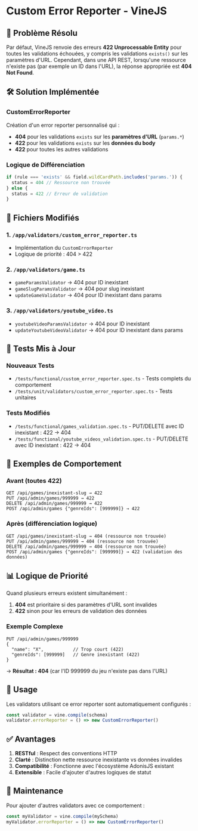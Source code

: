# Custom Error Reporter - VineJS

## 🎯 Problème Résolu

Par défaut, VineJS renvoie des erreurs **422 Unprocessable Entity** pour toutes les validations échouées, y compris les validations `exists()` sur les paramètres d'URL. Cependant, dans une API REST, lorsqu'une ressource n'existe pas (par exemple un ID dans l'URL), la réponse appropriée est **404 Not Found**.

## 🛠 Solution Implémentée

### CustomErrorReporter

Création d'un error reporter personnalisé qui :

- **404** pour les validations `exists` sur les **paramètres d'URL** (`params.*`)
- **422** pour les validations `exists` sur les **données du body**
- **422** pour toutes les autres validations

### Logique de Différenciation

```typescript
if (rule === 'exists' && field.wildCardPath.includes('params.')) {
  status = 404 // Ressource non trouvée
} else {
  status = 422 // Erreur de validation
}
```

## 📁 Fichiers Modifiés

### 1. `/app/validators/custom_error_reporter.ts`

- Implémentation du `CustomErrorReporter`
- Logique de priorité : 404 > 422

### 2. `/app/validators/game.ts`

- `gameParamsValidator` → 404 pour ID inexistant
- `gameSlugParamsValidator` → 404 pour slug inexistant
- `updateGameValidator` → 404 pour ID inexistant dans params

### 3. `/app/validators/youtube_video.ts`

- `youtubeVideoParamsValidator` → 404 pour ID inexistant
- `updateYoutubeVideoValidator` → 404 pour ID inexistant dans params

## 🧪 Tests Mis à Jour

### Nouveaux Tests

- `/tests/functional/custom_error_reporter.spec.ts` - Tests complets du comportement
- `/tests/unit/validators/custom_error_reporter.spec.ts` - Tests unitaires

### Tests Modifiés

- `/tests/functional/games_validation.spec.ts` - PUT/DELETE avec ID inexistant : 422 → 404
- `/tests/functional/youtube_videos_validation.spec.ts` - PUT/DELETE avec ID inexistant : 422 → 404

## 🔄 Exemples de Comportement

### Avant (toutes 422)

```http
GET /api/games/inexistant-slug → 422
PUT /api/admin/games/999999 → 422
DELETE /api/admin/games/999999 → 422
POST /api/admin/games {"genreIds": [999999]} → 422
```

### Après (différenciation logique)

```http
GET /api/games/inexistant-slug → 404 (ressource non trouvée)
PUT /api/admin/games/999999 → 404 (ressource non trouvée)
DELETE /api/admin/games/999999 → 404 (ressource non trouvée)
POST /api/admin/games {"genreIds": [999999]} → 422 (validation des données)
```

## 📊 Logique de Priorité

Quand plusieurs erreurs existent simultanément :

1. **404** est prioritaire si des paramètres d'URL sont invalides
2. **422** sinon pour les erreurs de validation des données

### Exemple Complexe

```http
PUT /api/admin/games/999999
{
  "name": "X",           // Trop court (422)
  "genreIds": [999999]   // Genre inexistant (422)
}
```

→ **Résultat : 404** (car l'ID 999999 du jeu n'existe pas dans l'URL)

## 🚀 Usage

Les validators utilisant ce error reporter sont automatiquement configurés :

```typescript
const validator = vine.compile(schema)
validator.errorReporter = () => new CustomErrorReporter()
```

## ✅ Avantages

1. **RESTful** : Respect des conventions HTTP
2. **Clarté** : Distinction nette ressource inexistante vs données invalides
3. **Compatibilité** : Fonctionne avec l'écosystème AdonisJS existant
4. **Extensible** : Facile d'ajouter d'autres logiques de statut

## 🔧 Maintenance

Pour ajouter d'autres validators avec ce comportement :

```typescript
const myValidator = vine.compile(mySchema)
myValidator.errorReporter = () => new CustomErrorReporter()
```
